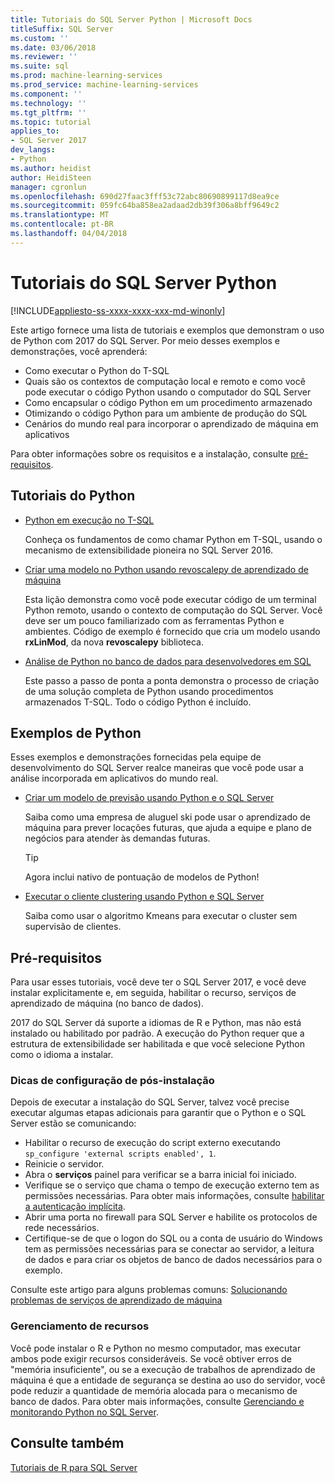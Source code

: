 ```yaml
---
title: Tutoriais do SQL Server Python | Microsoft Docs
titleSuffix: SQL Server
ms.custom: ''
ms.date: 03/06/2018
ms.reviewer: ''
ms.suite: sql
ms.prod: machine-learning-services
ms.prod_service: machine-learning-services
ms.component: ''
ms.technology: ''
ms.tgt_pltfrm: ''
ms.topic: tutorial
applies_to:
- SQL Server 2017
dev_langs:
- Python
ms.author: heidist
author: HeidiSteen
manager: cgronlun
ms.openlocfilehash: 690d27faac3fff53c72abc80690899117d8ea9ce
ms.sourcegitcommit: 059fc64ba858ea2adaad2db39f306a8bff9649c2
ms.translationtype: MT
ms.contentlocale: pt-BR
ms.lasthandoff: 04/04/2018
---
```

# <a name="sql-server-python-tutorials"></a>Tutoriais do SQL Server Python
[!INCLUDE[appliesto-ss-xxxx-xxxx-xxx-md-winonly](../../includes/appliesto-ss-xxxx-xxxx-xxx-md-winonly.md)]

Este artigo fornece uma lista de tutoriais e exemplos que demonstram o uso de Python com 2017 do SQL Server. Por meio desses exemplos e demonstrações, você aprenderá:

+ Como executar o Python do T-SQL
+ Quais são os contextos de computação local e remoto e como você pode executar o código Python usando o computador do SQL Server
+ Como encapsular o código Python em um procedimento armazenado
+ Otimizando o código Python para um ambiente de produção do SQL
+ Cenários do mundo real para incorporar o aprendizado de máquina em aplicativos

Para obter informações sobre os requisitos e a instalação, consulte [pré-requisitos](#bkmk_Prerequisites).

## <a name="bkmk_pythontutorials"></a>Tutoriais do Python

+ [Python em execução no T-SQL](run-python-using-t-sql.md)

   Conheça os fundamentos de como chamar Python em T-SQL, usando o mecanismo de extensibilidade pioneira no SQL Server 2016.

+ [Criar uma modelo no Python usando revoscalepy de aprendizado de máquina](use-python-revoscalepy-to-create-model.md)

   Esta lição demonstra como você pode executar código de um terminal Python remoto, usando o contexto de computação do SQL Server. Você deve ser um pouco familiarizado com as ferramentas Python e ambientes. Código de exemplo é fornecido que cria um modelo usando **rxLinMod**, da nova **revoscalepy** biblioteca. 

+ [Análise de Python no banco de dados para desenvolvedores em SQL](sqldev-in-database-python-for-sql-developers.md)

    Este passo a passo de ponta a ponta demonstra o processo de criação de uma solução completa de Python usando procedimentos armazenados T-SQL. Todo o código Python é incluído.


## <a name="python-samples"></a>Exemplos de Python

Esses exemplos e demonstrações fornecidas pela equipe de desenvolvimento do SQL Server realce maneiras que você pode usar a análise incorporada em aplicativos do mundo real.

+ [Criar um modelo de previsão usando Python e o SQL Server](https://microsoft.github.io/sql-ml-tutorials/python/rentalprediction/)

  Saiba como uma empresa de aluguel ski pode usar o aprendizado de máquina para prever locações futuras, que ajuda a equipe e plano de negócios para atender às demandas futuras.

  > [!TIP]
  > Agora inclui nativo de pontuação de modelos de Python!

+ [Executar o cliente clustering usando Python e SQL Server](https://microsoft.github.io/sql-ml-tutorials/python/customerclustering/)

    Saiba como usar o algoritmo Kmeans para executar o cluster sem supervisão de clientes.

## <a name="bkmk_Prerequisites"></a>Pré-requisitos

Para usar esses tutoriais, você deve ter o SQL Server 2017, e você deve instalar explicitamente e, em seguida, habilitar o recurso, serviços de aprendizado de máquina (no banco de dados). 

2017 do SQL Server dá suporte a idiomas de R e Python, mas não está instalado ou habilitado por padrão. A execução do Python requer que a estrutura de extensibilidade ser habilitada e que você selecione Python como o idioma a instalar. 

### <a name="post-installation-configuration-tips"></a>Dicas de configuração de pós-instalação

Depois de executar a instalação do SQL Server, talvez você precise executar algumas etapas adicionais para garantir que o Python e o SQL Server estão se comunicando:

+ Habilitar o recurso de execução do script externo executando `sp_configure 'external scripts enabled', 1`.
+ Reinicie o servidor. 
+ Abra o **serviços** painel para verificar se a barra inicial foi iniciado. 
+ Verifique se o serviço que chama o tempo de execução externo tem as permissões necessárias. Para obter mais informações, consulte [habilitar a autenticação implícita](../r/add-sqlrusergroup-to-database.md).
+ Abrir uma porta no firewall para SQL Server e habilite os protocolos de rede necessários.
+ Certifique-se de que o logon do SQL ou a conta de usuário do Windows tem as permissões necessárias para se conectar ao servidor, a leitura de dados e para criar os objetos de banco de dados necessários para o exemplo.

Consulte este artigo para alguns problemas comuns: [Solucionando problemas de serviços de aprendizado de máquina](../machine-learning-troubleshooting-faq.md)

### <a name="resource-management"></a>Gerenciamento de recursos

Você pode instalar o R e Python no mesmo computador, mas executar ambos pode exigir recursos consideráveis. Se você obtiver erros de "memória insuficiente", ou se a execução de trabalhos de aprendizado de máquina é que a entidade de segurança se destina ao uso do servidor, você pode reduzir a quantidade de memória alocada para o mecanismo de banco de dados. Para obter mais informações, consulte [Gerenciando e monitorando Python no SQL Server](../python/managing-and-monitoring-python-solutions.md).

## <a name="see-also"></a>Consulte também

[Tutoriais de R para SQL Server](sql-server-r-tutorials.md)
